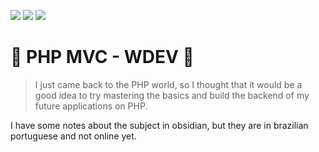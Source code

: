 ![](https://img.shields.io/static/v1?label=PHP&labelColor=4351F2&message=7&color=F5F6FF&logo=php&logoColor=FFFFFF&style=for-the-badge)
![](https://img.shields.io/static/v1?label=html&labelColor=F27D43&message=5&color=F5F6FF&logo=HTML5&logoColor=FFFFFF&style=for-the-badge)
![](https://img.shields.io/static/v1?label=BOOTSTRAP&labelColor=8543F2&message=4&color=F5F6FF&logo=BOOTSTRAP&logoColor=FFFFFF&style=for-the-badge)

#  🐘 PHP MVC - WDEV 🐘

> I just came back to the PHP world, so I thought that it would be a good idea to try mastering the basics and build the backend of my future applications on PHP. 


I have some notes about the subject in obsidian, but they are in brazilian portuguese and not online yet. 

